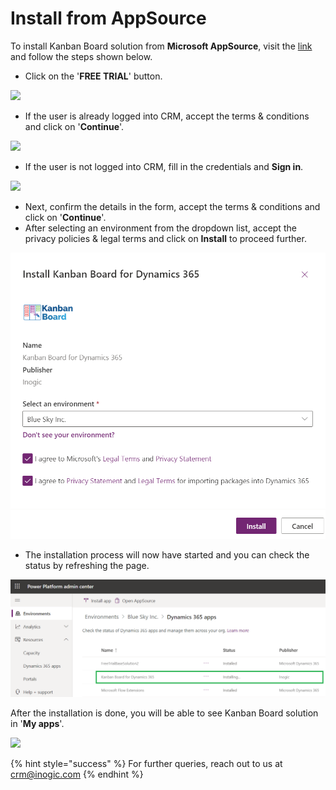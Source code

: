 # Install from AppSource

To install Kanban Board solution from **Microsoft AppSource**, visit the [link](https://appsource.microsoft.com/en-us/product/dynamics-365/inogic.kanban-board-dynamics-365-crm?tab=Overview) and follow the steps shown below.

* Click on the '**FREE TRIAL**' button.

![](../../.gitbook/assets/2020\_06\_05\_15\_45\_38\_.png)

* If the user is already logged into CRM, accept the terms & conditions and click on '**Continue**'.

![](<../../.gitbook/assets/2020-06-05 15\_47\_19-.png>)

* If the user is not logged into CRM, fill in the credentials and **Sign in**.

![](<../../.gitbook/assets/2020-06-05 15\_48\_57-Kanban Board for Dynamics 365.png>)

* Next, confirm the details in the form, accept the terms & conditions and click on '**Continue**'.
* After selecting an environment from the dropdown list, accept the privacy policies & legal terms and click on **Install** to proceed further.

![](../../.gitbook/assets/1111.png)

* The installation process will now have started and you can check the status by refreshing the page.

![](../../.gitbook/assets/2222.png)

After the installation is done, you will be able to see Kanban Board solution in '**My apps**'.

![](../../.gitbook/assets/2020\_06\_05\_16\_00\_21\_My\_Apps.png)

{% hint style="success" %}
For further queries, reach out to us at [crm@inogic.com](mailto:crm@inogic.com)
{% endhint %}

